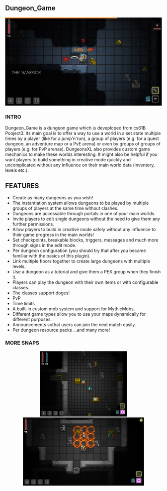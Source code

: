 ## Dungeon_Game
<img src="images/1.jpg" width="560" alt="upground">

### INTRO
Dungeon_Game is a dungeon game which is deveploped from cs61B Pooject3. Its main goal is to offer a way to use a world in a set state multiple times by a player (like for a jump'n'run), a group of players (e.g. for a quest dungeon, an adventure map or a PvE arena) or even by groups of groups of players (e.g. for PvP arenas). DungeonsXL also provides custom game mechanics to make these worlds interesting. It might also be helpful if you want players to build something in creative mode quickly and uncomplicated without any influence on their main world data (inventory, levels etc.).

## FEATURES 
- Create as many dungeons as you wish!
- The instantiation system allows dungeons to be played by multiple groups of players at the same time without clashes.
- Dungeons are accessable through portals in one of your main worlds. 
- Invite players to edit single dungeons without the need to give them any further permissions. 
- Allow players to build in creative mode safely without any influence to their game progress in the main worlds!
- Set checkpoints, breakable blocks, triggers, messages and much more through signs in the edit mode. 
- Per dungeon configuration (you should try that after you became familiar with the basics of this plugin). 
- Link multiple floors together to create large dungeons with multiple levels. 
- Use a dungeon as a tutorial and give them a PEX group when they finish it.
- Players can play the dungeon with their own items or with configurable classes.
- The classes support doges!
- PvP
- Time limits
- A built-in custom mob system and support for MythicMobs. 
- Different game types allow you to use your maps dynamically for different purposes. 
- Announcements sothat users can join the next match easily. 
- Per dungeon resource packs
...and many more!

### MORE SNAPS

    
<p align="center">
      <img src="images/ipad_rackan.png" width="280" alt="upground">
     <img src="images/ss_fe4257306889594164db0523a9ef7406ddc17e64.1920x1080.jpg" width="390" alt="upground">

   
</p>
